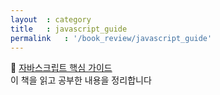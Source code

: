 ```yaml
---
layout  : category
title   : javascript_guide
permalink   : '/book_review/javascript_guide'
---
```


📖 [자바스크립트 핵심 가이드](http://www.yes24.com/Product/Goods/3071412)  
이 책을 읽고 공부한 내용을 정리합니다  
